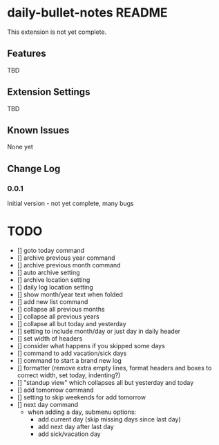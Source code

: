 # daily-bullet-notes README

This extension is not yet complete.

## Features

TBD


## Extension Settings

TBD

## Known Issues

None yet

## Change Log

### 0.0.1

Initial version - not yet complete, many bugs

# TODO

* [] goto today command
* [] archive previous year command
* [] archive previous month command
* [] auto archive setting
* [] archive location setting
* [] daily log location setting
* [] show month/year text when folded
* [] add new list command
* [] collapse all previous months
* [] collapse all previous years
* [] collapse all but today and yesterday
* [] setting to include month/day or just day in daily header
* [] set width of headers
* [] consider what happens if you skipped some days
* [] command to add vacation/sick days
* [] command to start a brand new log
* [] formatter (remove extra empty lines, format headers and boxes to correct width, set today, indenting?)
* [] "standup view" which collapses all but yesterday and today
* [] add tomorrow command
* [] setting to skip weekends for add tomorrow
* [] next day command
    * when adding a day, submenu options:
        * add current day (skip missing days since last day)
        * add next day after last day
        * add sick/vacation day